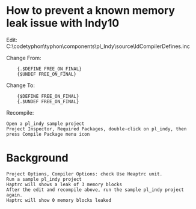 # How to prevent a known memory leak issue with Indy10

Edit:	C:\codetyphon\typhon\components\pl_Indy\source\IdCompilerDefines.inc

Change From:
	
		{.$DEFINE FREE_ON_FINAL}
		{$UNDEF FREE_ON_FINAL}
		
Change To:
	
		{$DEFINE FREE_ON_FINAL}
		{.$UNDEF FREE_ON_FINAL}
	
Recompile:

	Open a pl_indy sample project
	Project Inspector, Required Packages, double-click on pl_indy, then press Compile Package menu icon
		
# Background

	Project Options, Compiler Options: check Use Heaptrc unit.
	Run a sample pl_indy project
	Haptrc will shows a leak of 3 memory blocks
	After the edit and recompile above, run the sample pl_indy project again.
	Haptrc will show 0 memory blocks leaked

